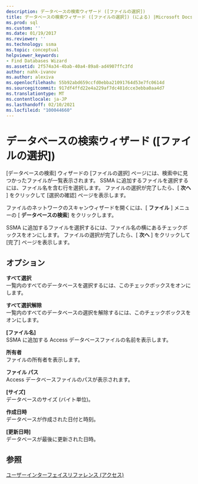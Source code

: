 ```yaml
---
description: データベースの検索ウィザード ([ファイルの選択])
title: データベースの検索ウィザード ([ファイルの選択]) (による) |Microsoft Docs
ms.prod: sql
ms.custom: ''
ms.date: 01/19/2017
ms.reviewer: ''
ms.technology: ssma
ms.topic: conceptual
helpviewer_keywords:
- Find Databases Wizard
ms.assetid: 2f574a34-4bab-40a4-89a8-ad4907ffc3fd
author: nahk-ivanov
ms.author: alexiva
ms.openlocfilehash: 55b92abd659ccfd0ebba21091764d53e7fc0614d
ms.sourcegitcommit: 917df4ffd22e4a229af7dc481dcce3ebba0aa4d7
ms.translationtype: MT
ms.contentlocale: ja-JP
ms.lasthandoff: 02/10/2021
ms.locfileid: "100044660"
---
```

# <a name="find-databases-wizard-select-files-accesstosql"></a>データベースの検索ウィザード ([ファイルの選択])
[データベースの検索] ウィザードの [ファイルの選択] ページには、検索中に見つかったファイルが一覧表示されます。 SSMA に追加するファイルを選択するには、ファイル名を含む行を選択します。 ファイルの選択が完了したら、[ **次へ** ] をクリックして [選択の確認] ページを表示します。  
  
ファイルのネットワークのスキャンウィザードを開くには、[ **ファイル** ] メニューの [ **データベースの検索**] をクリックします。  
  
SSMA に追加するファイルを選択するには、ファイル名の横にあるチェックボックスをオンにします。 ファイルの選択が完了したら、[ **次へ** ] をクリックして [完了] ページを表示します。  
  
## <a name="options"></a>オプション  
**すべて選択**  
一覧内のすべてのデータベースを選択するには、このチェックボックスをオンにします。  
  
**すべて選択解除**  
一覧内のすべてのデータベースの選択を解除するには、このチェックボックスをオンにします。  
  
**[ファイル名]**  
SSMA に追加する Access データベースファイルの名前を表示します。  
  
**所有者**  
ファイルの所有者を表示します。  
  
**ファイル パス**  
Access データベースファイルのパスが表示されます。  
  
**[サイズ]**  
データベースのサイズ (バイト単位)。  
  
**作成日時**  
データベースが作成された日付と時刻。  
  
**[更新日時]**  
データベースが最後に更新された日時。  
  
## <a name="see-also"></a>参照  
[ユーザーインターフェイスリファレンス (アクセス)](./user-interface-reference-accesstosql.md)  
